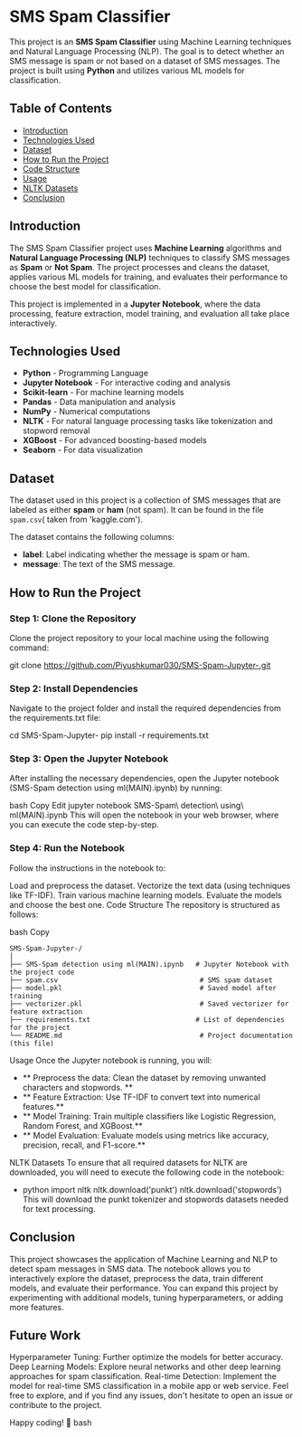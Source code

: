 # SMS Spam Classifier

This project is an **SMS Spam Classifier** using Machine Learning techniques and Natural Language Processing (NLP). The goal is to detect whether an SMS message is spam or not based on a dataset of SMS messages. The project is built using **Python** and utilizes various ML models for classification.

## Table of Contents
- [Introduction](#introduction)
- [Technologies Used](#technologies-used)
- [Dataset](#dataset)
- [How to Run the Project](#how-to-run-the-project)
- [Code Structure](#code-structure)
- [Usage](#usage)
- [NLTK Datasets](#nltk-datasets)
- [Conclusion](#conclusion)

## Introduction
The SMS Spam Classifier project uses **Machine Learning** algorithms and **Natural Language Processing (NLP)** techniques to classify SMS messages as **Spam** or **Not Spam**. The project processes and cleans the dataset, applies various ML models for training, and evaluates their performance to choose the best model for classification.

This project is implemented in a **Jupyter Notebook**, where the data processing, feature extraction, model training, and evaluation all take place interactively.

## Technologies Used
- **Python** - Programming Language
- **Jupyter Notebook** - For interactive coding and analysis
- **Scikit-learn** - For machine learning models
- **Pandas** - Data manipulation and analysis
- **NumPy** - Numerical computations
- **NLTK** - For natural language processing tasks like tokenization and stopword removal
- **XGBoost** - For advanced boosting-based models
- **Seaborn** - For data visualization

## Dataset
The dataset used in this project is a collection of SMS messages that are labeled as either **spam** or **ham** (not spam). It can be found in the file `spam.csv`( taken from 'kaggle.com').

The dataset contains the following columns:
- **label**: Label indicating whether the message is spam or ham.
- **message**: The text of the SMS message.

## How to Run the Project

### Step 1: Clone the Repository
Clone the project repository to your local machine using the following command:

git clone https://github.com/Piyushkumar030/SMS-Spam-Jupyter-.git

### Step 2: Install Dependencies
Navigate to the project folder and install the required dependencies from the requirements.txt file:

cd SMS-Spam-Jupyter-
pip install -r requirements.txt


### Step 3: Open the Jupyter Notebook
After installing the necessary dependencies, open the Jupyter notebook (SMS-Spam detection using ml(MAIN).ipynb) by running:

bash
Copy
Edit
jupyter notebook SMS-Spam\ detection\ using\ ml\(MAIN\).ipynb
This will open the notebook in your web browser, where you can execute the code step-by-step.

### Step 4: Run the Notebook
Follow the instructions in the notebook to:

Load and preprocess the dataset.
Vectorize the text data (using techniques like TF-IDF).
Train various machine learning models.
Evaluate the models and choose the best one.
Code Structure
The repository is structured as follows:

bash
Copy
```
SMS-Spam-Jupyter-/
│
├── SMS-Spam detection using ml(MAIN).ipynb   # Jupyter Notebook with the project code
├── spam.csv                                   # SMS spam dataset
├── model.pkl                                  # Saved model after training
├── vectorizer.pkl                             # Saved vectorizer for feature extraction
├── requirements.txt                          # List of dependencies for the project
└── README.md                                  # Project documentation (this file)
```
Usage
Once the Jupyter notebook is running, you will:

- ** Preprocess the data: Clean the dataset by removing unwanted characters and stopwords. **
- ** Feature Extraction: Use TF-IDF to convert text into numerical features.**
- ** Model Training: Train multiple classifiers like Logistic Regression, Random Forest, and XGBoost.**
- ** Model Evaluation: Evaluate models using metrics like accuracy, precision, recall, and F1-score.**

NLTK Datasets
To ensure that all required datasets for NLTK are downloaded, you will need to execute the following code in the notebook:

* python
import nltk
nltk.download('punkt')
nltk.download('stopwords')
This will download the punkt tokenizer and stopwords datasets needed for text processing.

## Conclusion
This project showcases the application of Machine Learning and NLP to detect spam messages in SMS data. The notebook allows you to interactively explore the dataset, preprocess the data, train different models, and evaluate their performance. You can expand this project by experimenting with additional models, tuning hyperparameters, or adding more features.

## Future Work
Hyperparameter Tuning: Further optimize the models for better accuracy.
Deep Learning Models: Explore neural networks and other deep learning approaches for spam classification.
Real-time Detection: Implement the model for real-time SMS classification in a mobile app or web service.
Feel free to explore, and if you find any issues, don't hesitate to open an issue or contribute to the project.

Happy coding! 🚀
bash
```
